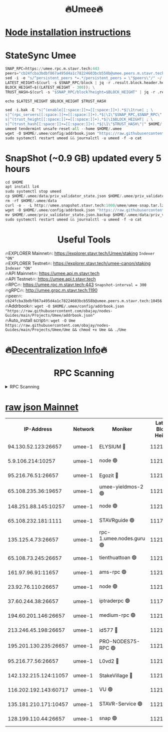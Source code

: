 <h1 align="center"> 🔥Umee🔥</h1>


[Node installation instructions](https://github.com/obajay/nodes-Guides/tree/main/Projects/Umee)
=
# StateSync Umee
```python
SNAP_RPC=https://umee.rpc.m.stavr.tech:443
peers="cb24fcba3bdbf867a495d4a1c78224603bcb558b@umee.peers.m.stavr.tech:10456"
sed -i -e "s/^persistent_peers *=.*/persistent_peers = \"$peers\"/" ~/.umee/config/config.toml
LATEST_HEIGHT=$(curl -s $SNAP_RPC/block | jq -r .result.block.header.height); \
BLOCK_HEIGHT=$((LATEST_HEIGHT - 300)); \
TRUST_HASH=$(curl -s "$SNAP_RPC/block?height=$BLOCK_HEIGHT" | jq -r .result.block_id.hash)

echo $LATEST_HEIGHT $BLOCK_HEIGHT $TRUST_HASH

sed -i.bak -E "s|^(enable[[:space:]]+=[[:space:]]+).*$|\1true| ; \
s|^(rpc_servers[[:space:]]+=[[:space:]]+).*$|\1\"$SNAP_RPC,$SNAP_RPC\"| ; \
s|^(trust_height[[:space:]]+=[[:space:]]+).*$|\1$BLOCK_HEIGHT| ; \
s|^(trust_hash[[:space:]]+=[[:space:]]+).*$|\1\"$TRUST_HASH\"|" $HOME/.umee/config/config.toml
umeed tendermint unsafe-reset-all --home $HOME/.umee
wget -O $HOME/.umee/config/addrbook.json "https://raw.githubusercontent.com/obajay/nodes-Guides/main/Projects/Umee/addrbook.json"
sudo systemctl restart umeed && journalctl -u umeed -f -o cat
```
# SnapShot (~0.9 GB) updated every 5 hours
```python
cd $HOME
apt install lz4
sudo systemctl stop umeed
cp $HOME/.umee/data/priv_validator_state.json $HOME/.umee/priv_validator_state.json.backup
rm -rf $HOME/.umee/data
curl -o - -L http://umee.snapshot.stavr.tech:1000/umee/umee-snap.tar.lz4 | lz4 -c -d - | tar -x -C $HOME/.umee --strip-components 2
wget -O $HOME/.umee/config/addrbook.json "https://raw.githubusercontent.com/obajay/nodes-Guides/main/Projects/Umee/addrbook.json"
mv $HOME/.umee/priv_validator_state.json.backup $HOME/.umee/data/priv_validator_state.json
sudo systemctl restart umeed && journalctl -u umeed -f -o cat
```
 <h1 align="center"> Useful Tools</h1>

🔥EXPLORER Mainnet🔥:      https://explorer.stavr.tech/Umee/staking             `Indexer "ON"` \
🔥EXPLORER Testnet🔥:        https://explorer.stavr.tech/umee-canon/staking      `Indexer "ON"` \
🔥API Mainnet🔥:                   https://umee.api.m.stavr.tech \
🔥API Testnet🔥:                     https://umee.api.t.stavr.tech \
🔥RPC🔥:                           https://umee.rpc.m.stavr.tech:443                     `Snapshot-interval = 300` \
🔥gRPC🔥:                              http://umee.grpc.m.stavr.tech:1190 \
🔥peer🔥:                     `cb24fcba3bdbf867a495d4a1c78224603bcb558b@umee.peers.m.stavr.tech:10456` \
🔥Addrbook🔥:    ```wget -O $HOME/.umee/config/addrbook.json "https://raw.githubusercontent.com/obajay/nodes-Guides/main/Projects/Umee/addrbook.json"``` \
🔥Auto_install script🔥: ```wget -O Ume https://raw.githubusercontent.com/obajay/nodes-Guides/main/Projects/Umee/Ume && chmod +x Ume && ./Ume```

🔥[Decentralization Info](https://github.com/obajay/StateSync-snapshots/tree/main/Projects/Umee/Decentralization)🔥
=

<h1 align="center"> RPC Scanning</h1>

<details>
<summary>RPC Scanning</summary>

<h2 align="center"> We scan nodes in real time every 4 hours. And we provide the final result of RPC endpoints.
We cannot influence the operation of these nodes in any way. </h2>


```python
If Voting Power is higher than 0 --> then the Node is a validator of the network and may be subject to attack and be a potential threat to the chain.
```
```python
We marked such validators with a red symbol
```

</details>

[raw json Mainnet](https://rpc-check.umeem.stavr.tech/umeem/rpc-umeem-result.json)
=



<table><tr><th>IP-Address</th><th>Network</th><th>Moniker</th><th>Latest Block Height</th><th>Earliest Block Height</th><th>Catching Up</th><th>Tx Index</th><th>Voting Power</th><th>Scan Time</th></tr><tr><td>94.130.52.123:26657</td><td>umee-1</td><td>ELYSIUM 🔴</td><td>11212919</td><td>3216011</td><td>False</td><td>on</td><td>23244658</td><td>2024-03-28T03:32:01.242275030UTC</td></tr><tr><td>5.9.106.214:10257</td><td>umee-1</td><td>node 🟢</td><td>11212911</td><td>7942001</td><td>False</td><td>on</td><td>0</td><td>2024-03-28T03:31:10.950788067UTC</td></tr><tr><td>95.216.76.51:26657</td><td>umee-1</td><td>Egozit 🔴</td><td>11212919</td><td>8262001</td><td>False</td><td>off</td><td>38762754</td><td>2024-03-28T03:32:00.962537940UTC</td></tr><tr><td>65.108.235.36:19657</td><td>umee-1</td><td>umee-yieldmos-2 🟢</td><td>11212879</td><td>9575548</td><td>False</td><td>on</td><td>0</td><td>2024-03-28T03:27:57.132810442UTC</td></tr><tr><td>148.251.88.145:10257</td><td>umee-1</td><td>node 🟢</td><td>11212891</td><td>10179652</td><td>False</td><td>on</td><td>0</td><td>2024-03-28T03:29:09.190501632UTC</td></tr><tr><td>65.108.232.181:1111</td><td>umee-1</td><td>STAVRguide 🟢</td><td>11177300</td><td>10560001</td><td>False</td><td>on</td><td>0</td><td>2024-03-28T03:27:40.465648540UTC</td></tr><tr><td>135.125.4.73:26657</td><td>umee-1</td><td>rpc-1.umee.nodes.guru 🟢</td><td>11212919</td><td>10691018</td><td>False</td><td>on</td><td>0</td><td>2024-03-28T03:32:01.477000725UTC</td></tr><tr><td>65.108.73.245:26657</td><td>umee-1</td><td>tienthuattoan 🟢</td><td>11212900</td><td>10787155</td><td>False</td><td>on</td><td>0</td><td>2024-03-28T03:30:06.571749695UTC</td></tr><tr><td>161.97.96.91:11657</td><td>umee-1</td><td>ams-rpc 🟢</td><td>11212929</td><td>10929930</td><td>False</td><td>on</td><td>0</td><td>2024-03-28T03:32:55.877668025UTC</td></tr><tr><td>23.92.76.110:26657</td><td>umee-1</td><td>node 🟢</td><td>11212938</td><td>10938001</td><td>False</td><td>on</td><td>0</td><td>2024-03-28T03:33:55.287818007UTC</td></tr><tr><td>37.60.244.38:26657</td><td>umee-1</td><td>iptraderpc 🟢</td><td>11177300</td><td>11013104</td><td>False</td><td>on</td><td>0</td><td>2024-03-28T03:28:40.416062071UTC</td></tr><tr><td>194.60.201.146:26657</td><td>umee-1</td><td>medium-rpc 🟢</td><td>11212893</td><td>11013104</td><td>False</td><td>on</td><td>0</td><td>2024-03-28T03:29:26.277762062UTC</td></tr><tr><td>213.246.45.198:26657</td><td>umee-1</td><td>id577 🔴</td><td>11212891</td><td>11029001</td><td>False</td><td>on</td><td>35123642</td><td>2024-03-28T03:29:13.581356671UTC</td></tr><tr><td>195.201.130.235:26657</td><td>umee-1</td><td>PRO-NODES75-RPC 🟢</td><td>11212910</td><td>11112910</td><td>False</td><td>on</td><td>0</td><td>2024-03-28T03:31:02.581633281UTC</td></tr><tr><td>95.216.77.56:26657</td><td>umee-1</td><td>L0vd2 🔴</td><td>11212928</td><td>11112928</td><td>False</td><td>off</td><td>38515534</td><td>2024-03-28T03:32:55.617703592UTC</td></tr><tr><td>142.132.215.124:11057</td><td>umee-1</td><td>StakeVillage 🔴</td><td>11212937</td><td>11177889</td><td>False</td><td>on</td><td>1761915</td><td>2024-03-28T03:33:46.177458287UTC</td></tr><tr><td>116.202.192.143:60717</td><td>umee-1</td><td>VU 🟢</td><td>11212883</td><td>11193001</td><td>False</td><td>off</td><td>0</td><td>2024-03-28T03:28:22.963659075UTC</td></tr><tr><td>135.181.210.171:10457</td><td>umee-1</td><td>STAVR-Service 🟢</td><td>11212922</td><td>11210001</td><td>False</td><td>on</td><td>0</td><td>2024-03-28T03:32:16.334130229UTC</td></tr><tr><td>128.199.110.44:26657</td><td>umee-1</td><td>snap 🟢</td><td>11212926</td><td>11210784</td><td>False</td><td>off</td><td>0</td><td>2024-03-28T03:32:42.731743213UTC</td></tr></table>
